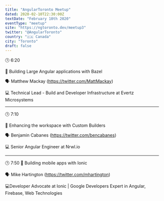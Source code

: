```yaml
---
title: "AngularToronto Meetup"
dated: 2020-02-10T22:30:00Z
textDate: "February 10th 2020"
eventType: "meetup"
site: "https://ngtoronto.dev/meetup3"
twitter: "@AngularToronto"
country: "🇨🇦 Canada"
city: "Toronto"
draft: false
---
```


🕒 6:20

🎤 Building Large Angular applications with Bazel

🗣 Matthew Mackay (https://twitter.com/MattMackay)

💻 Technical Lead - Build and Developer Infrastructure at Evertz Microsystems

---

🕒 7:10

🎤 Enhancing the workspace with Custom Builders

🗣 Benjamin Cabanes (https://twitter.com/bencabanes)

💻 Senior Angular Engineer at Nrwl.io

---

🕒 7:50
🎤 Building mobile apps with Ionic

🗣 Mike Hartington (https://twitter.com/mhartington)

💻Developer Advocate at Ionic | Google Developers Expert in Angular, Firebase, Web Technologies
